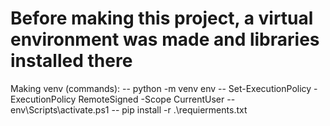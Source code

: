 <h1>Before making this project, a virtual environment was made and libraries installed there</h1>
<p>
  Making venv (commands):
  -- python -m venv env
  -- Set-ExecutionPolicy -ExecutionPolicy RemoteSigned -Scope CurrentUser
  -- env\Scripts\activate.ps1
  -- pip install -r .\requierments.txt
</p>
